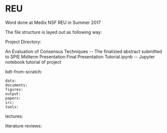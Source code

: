 # REU
Word done at Medix NSF REU in Summer 2017

The file structure is layed out as following way: 

Project Directory: 

An Evaluation of Consensus Techniques  -- The finalizied abstract submitted to SPIE
Midterm Presentation
Final Presentation
Tutorial.ipynb -- Jupyter notebook tutorial of project

bdt-from-scratch: 
          
    data:
    documents: 
    figures:
    output: 
    papers: 
    src: 
    tools:      

lectures: 

literature reviews: 


